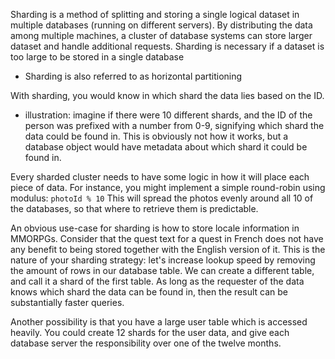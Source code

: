 
Sharding is a method of splitting and storing a single logical dataset in multiple databases (running on different servers). By distributing the data among multiple machines, a cluster of database systems can store larger dataset and handle additional requests. Sharding is necessary if a dataset is too large to be stored in a single database
- Sharding is also referred to as horizontal partitioning

With sharding, you would know in which shard the data lies based on the ID.
- illustration: imagine if there were 10 different shards, and the ID of the person was prefixed with a number from 0-9, signifying which shard the data could be found in. This is obviously not how it works, but a database object would have metadata about which shard it could be found in.

Every sharded cluster needs to have some logic in how it will place each piece of data. For instance, you might implement a simple round-robin using modulus:
`photoId % 10`
This will spread the photos evenly around all 10 of the databases, so that where to retrieve them is predictable.

An obvious use-case for sharding is how to store locale information in MMORPGs. Consider that the quest text for a quest in French does not have any benefit to being stored together with the English version of it. This is the nature of your sharding strategy: let's increase lookup speed by removing the amount of rows in our database table. We can create a different table, and call it a shard of the first table. As long as the requester of the data knows which shard the data can be found in, then the result can be substantially faster queries.

Another possibility is that you have a large user table which is accessed heavily. You could create 12 shards for the user data, and give each database server the responsibility over one of the twelve months.